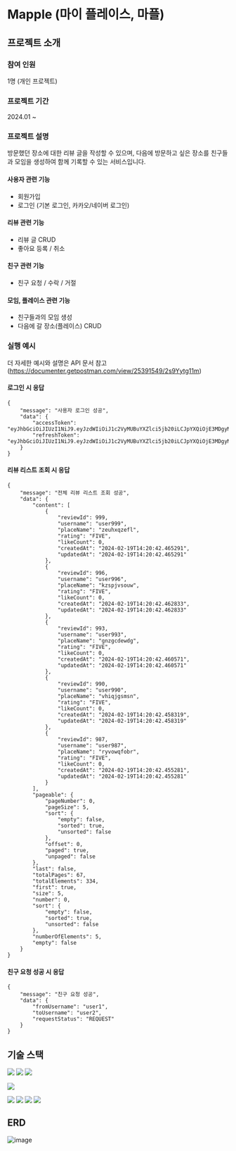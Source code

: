 # Mapple (마이 플레이스, 마플)

## 프로젝트 소개

### 참여 인원

1명 (개인 프로젝트)

### 프로젝트 기간

2024.01 ~

### 프로젝트 설명

방문했던 장소에 대한 리뷰 글을 작성할 수 있으며, 다음에 방문하고 싶은 장소를 친구들과 모임을 생성하여 함께 기록할 수 있는 서비스입니다.

#### 사용자 관련 기능

- 회원가입
- 로그인 (기본 로그인, 카카오/네이버 로그인)

#### 리뷰 관련 기능

- 리뷰 글 CRUD
- 좋아요 등록 / 취소

#### 친구 관련 기능

- 친구 요청 / 수락 / 거절

#### 모임, 플레이스 관련 기능

- 친구들과의 모임 생성
- 다음에 갈 장소(플레이스) CRUD

### 실행 예시

더 자세한 예시와 설명은 API 문서 참고 (https://documenter.getpostman.com/view/25391549/2s9Yytg11m)

#### 로그인 시 응답

```
{
    "message": "사용자 로그인 성공",
    "data": {
        "accessToken": "eyJhbGciOiJIUzI1NiJ9.eyJzdWIiOiJ1c2VyMUBuYXZlci5jb20iLCJpYXQiOjE3MDgyMzkxMTEsImV4cCI6MTcwODI0MDkxMX0.sSOsmv3rSNBv3kkxzUMGHcERKIa4K2j1oBsw2kuyZn4",
        "refreshToken": "eyJhbGciOiJIUzI1NiJ9.eyJzdWIiOiJ1c2VyMUBuYXZlci5jb20iLCJpYXQiOjE3MDgyMzkxMTEsImV4cCI6MTcwODI0MjcxMX0.vbZMnLnzSd7rSqLYihoWT_r_aogEtQO6hZAz4EwcecE"
    }
}
```

#### 리뷰 리스트 조회 시 응답

```
{
    "message": "전체 리뷰 리스트 조회 성공",
    "data": {
        "content": [
            {
                "reviewId": 999,
                "username": "user999",
                "placeName": "zeuhxqzefl",
                "rating": "FIVE",
                "likeCount": 0,
                "createdAt": "2024-02-19T14:20:42.465291",
                "updatedAt": "2024-02-19T14:20:42.465291"
            },
            {
                "reviewId": 996,
                "username": "user996",
                "placeName": "kzspjvsouw",
                "rating": "FIVE",
                "likeCount": 0,
                "createdAt": "2024-02-19T14:20:42.462833",
                "updatedAt": "2024-02-19T14:20:42.462833"
            },
            {
                "reviewId": 993,
                "username": "user993",
                "placeName": "gnzgcdewdg",
                "rating": "FIVE",
                "likeCount": 0,
                "createdAt": "2024-02-19T14:20:42.460571",
                "updatedAt": "2024-02-19T14:20:42.460571"
            },
            {
                "reviewId": 990,
                "username": "user990",
                "placeName": "vhiqjgsmsn",
                "rating": "FIVE",
                "likeCount": 0,
                "createdAt": "2024-02-19T14:20:42.458319",
                "updatedAt": "2024-02-19T14:20:42.458319"
            },
            {
                "reviewId": 987,
                "username": "user987",
                "placeName": "ryvowqfobr",
                "rating": "FIVE",
                "likeCount": 0,
                "createdAt": "2024-02-19T14:20:42.455281",
                "updatedAt": "2024-02-19T14:20:42.455281"
            }
        ],
        "pageable": {
            "pageNumber": 0,
            "pageSize": 5,
            "sort": {
                "empty": false,
                "sorted": true,
                "unsorted": false
            },
            "offset": 0,
            "paged": true,
            "unpaged": false
        },
        "last": false,
        "totalPages": 67,
        "totalElements": 334,
        "first": true,
        "size": 5,
        "number": 0,
        "sort": {
            "empty": false,
            "sorted": true,
            "unsorted": false
        },
        "numberOfElements": 5,
        "empty": false
    }
}
```

#### 친구 요청 성공 시 응답

```
{
    "message": "친구 요청 성공",
    "data": {
        "fromUsername": "user1",
        "toUsername": "user2",
        "requestStatus": "REQUEST"
    }
}
```

## 기술 스택

<img src="https://img.shields.io/badge/Spring-6DB33F?style=plastic&logo=spring&logoColor=white"> 

<img src="https://img.shields.io/badge/Spring Boot-6DB33F?style=plastic&logo=springboot&logoColor=white"> 

<img src="https://img.shields.io/badge/Spring Security-6DB33F?style=plastic&logo=springsecurity&logoColor=white">

<img src="https://img.shields.io/badge/OAuth-EB5424?style=plastic&logo=auth0&logoColor=white"> </br>

<img src="https://img.shields.io/badge/Hibernate-59666C?style=plastic&logo=hibernate&logoColor=white">

<img src="https://img.shields.io/badge/Querydsl-1E8CBE?style=plastic&logoColor=white">

<img src="https://img.shields.io/badge/Redis-DC382D?style=plastic&logo=redis&logoColor=white"> 

<img src="https://img.shields.io/badge/MySQL-4479A1?style=plastic&logo=mysql&logoColor=white">

## ERD 
![image](https://github.com/olsohee/mapple/assets/108605017/097e21dc-30cd-4d44-bdbf-d5cf1780695a)
